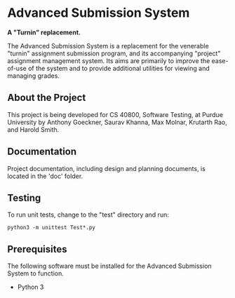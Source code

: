 Advanced Submission System
==========================

**A "Turnin" replacement.**

The Advanced Submission System is a replacement for the venerable "turnin" assignment submission program, and its accompanying "project" assignment management system. Its aims are primarily to improve the ease-of-use of the system and to provide additional utilities for viewing and managing grades.


About the Project
-----------------

This project is being developed for CS 40800, Software Testing, at Purdue University by Anthony Goeckner, Saurav Khanna, Max Molnar, Krutarth Rao, and Harold Smith.


Documentation
-------------

Project documentation, including design and planning documents, is located in the 'doc' folder.


Testing
-------

To run unit tests, change to the "test" directory and run:

	python3 -m unittest Test*.py


Prerequisites
-------------

The following software must be installed for the Advanced Submission System to function.

 * Python 3